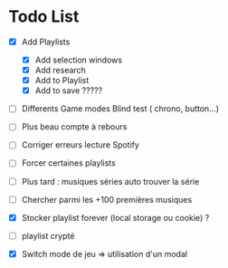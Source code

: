 # Todo List

- [x] Add Playlists
    - [x] Add selection windows
    - [x] Add research
    - [x] Add to Playlist
    - [x] Add to save ?????

- [ ] Differents Game modes Blind test ( chrono, button...)

- [ ] Plus beau compte à rebours
- [ ] Corriger erreurs lecture Spotify
- [ ] Forcer certaines playlists 
- [ ] Plus tard : musiques séries auto trouver la série 
- [ ] Chercher parmi les +100 premières musiques 
- [x] Stocker playlist forever (local storage ou cookie) ?
- [ ] playlist crypté
- [X] Switch mode de jeu => utilisation d'un modal